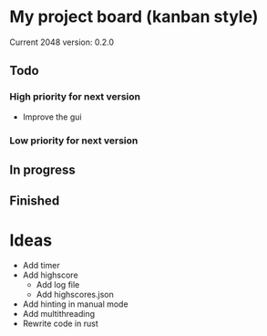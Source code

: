 # My project board (kanban style)
Current 2048 version: 0.2.0

## Todo
### High priority for next version
- Improve the gui

### Low priority for next version
## In progress

## Finished

# Ideas
- Add timer
- Add highscore
    - Add log file
    - Add highscores.json
- Add hinting in manual mode
- Add multithreading
- Rewrite code in rust


